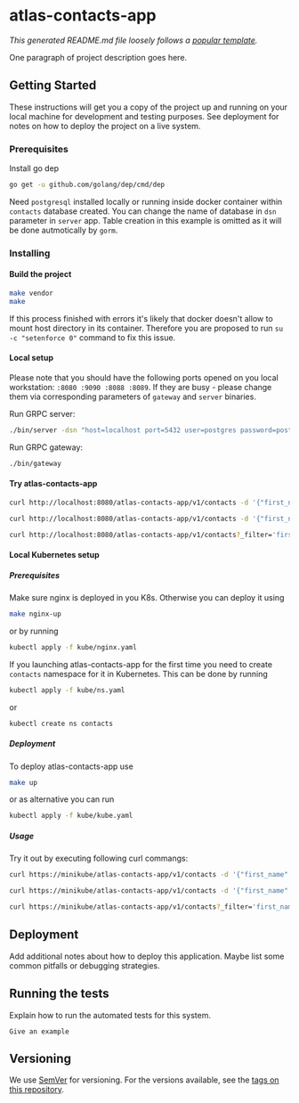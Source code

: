 # atlas-contacts-app

_This generated README.md file loosely follows a [popular template](https://gist.github.com/PurpleBooth/109311bb0361f32d87a2)._

One paragraph of project description goes here.

## Getting Started

These instructions will get you a copy of the project up and running on your local machine for development and testing purposes. See deployment for notes on how to deploy the project on a live system.

### Prerequisites

Install go dep

``` sh
go get -u github.com/golang/dep/cmd/dep
```

Need `postgresql` installed locally or running inside docker container within `contacts` database created.
You can change the name of database in `dsn` parameter in `server` app.
Table creation in this example is omitted as it will be done autmotically by `gorm`.

### Installing

#### Build the project

``` sh
make vendor
make
```

If this process finished with errors it's likely that docker doesn't allow to mount host directory in its container.
Therefore you are proposed to run `su -c "setenforce 0"` command to fix this issue.

#### Local setup

Please note that you should have the following ports opened on you local workstation: `:8080 :9090 :8088 :8089`.
If they are busy - please change them via corresponding parameters of `gateway` and `server` binaries.

Run GRPC server:

``` sh
./bin/server -dsn "host=localhost port=5432 user=postgres password=postgres sslmode=disable dbname=contacts"
```

Run GRPC gateway:

``` sh
./bin/gateway
```

#### Try atlas-contacts-app

``` sh
curl http://localhost:8080/atlas-contacts-app/v1/contacts -d '{"first_name": "Mike", "email_address": "mike@gmail.com"}'
```

``` sh
curl http://localhost:8080/atlas-contacts-app/v1/contacts -d '{"first_name": "Bob", "email_address": "john@gmail.com"}'
```

``` sh
curl http://localhost:8080/atlas-contacts-app/v1/contacts?_filter='first_name=="Mike"'
```

#### Local Kubernetes setup

##### Prerequisites

Make sure nginx is deployed in you K8s. Otherwise you can deploy it using

``` sh
make nginx-up
```

or by running

``` sh
kubectl apply -f kube/nginx.yaml
```

If you launching atlas-contacts-app for the first time you need to create `contacts` namespace for it in Kubernetes. This can be done by running

``` sh
kubectl apply -f kube/ns.yaml
```

or

``` sh
kubectl create ns contacts
```

##### Deployment

To deploy atlas-contacts-app use

``` sh
make up
```

or as alternative you can run

``` sh
kubectl apply -f kube/kube.yaml
```

##### Usage

Try it out by executing following curl commangs:

``` sh
curl https://minikube/atlas-contacts-app/v1/contacts -d '{"first_name": "Mike", "email_address": "mike@gmail.com"}'
```

``` sh
curl https://minikube/atlas-contacts-app/v1/contacts -d '{"first_name": "Bob", "email_address": "john@gmail.com"}'
```

``` sh
curl https://minikube/atlas-contacts-app/v1/contacts?_filter='first_name=="Mike"'
```

## Deployment

Add additional notes about how to deploy this application. Maybe list some common pitfalls or debugging strategies.

## Running the tests

Explain how to run the automated tests for this system.

```
Give an example
```

## Versioning

We use [SemVer](http://semver.org/) for versioning. For the versions available, see the [tags on this repository](https://github.com/your/project/tags).
